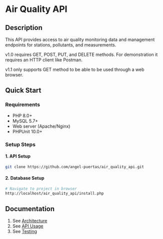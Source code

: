 # Air Quality API

## Description
This API provides access to air quality monitoring data and management endpoints for stations, pollutants, and measurements.

v1.0 requires GET, POST, PUT, and DELETE methods. For demonstration it requires an HTTP client like Postman. 

v1.1 only supports GET method to be able to be used through a web browser.

## Quick Start

### Requirements
- PHP 8.0+
- MySQL 5.7+
- Web server (Apache/Nginx)
- PHPUnit 10.0+

### Setup Steps

#### 1. API Setup
```bash
git clone https://github.com/angel-puertas/air_quality_api.git
```

#### 2. Database Setup
```bash
# Navigate to project in browser
http://localhost/air_quality_api/install.php
```

## Documentation
1. See [Architecture](docs/architecture.md)
2. See [API Usage](docs/api.md)
3. See [Testing](docs/testing.md)